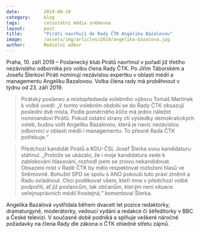 ```yaml
---
date:         2019-09-10
category:     blog
tags:         celostátní média sněmovna
layout:       post
title:        "Piráti navrhují do Rady ČTK Angeliku Bazalovou"
image:        /assets/img/articles/2019/angelika-bazalova.jpg
author:       Mediální odbor
---
```



Praha, 10. září 2019 – Poslanecký klub Pirátů navrhnul v pořadí již třetího nezávislého odborníka pro volbu člena Rady ČTK. Po Jiřím Táborském a Josefu Šlerkovi Piráti nominují nezávislou expertku v oblasti médií a managementu Angeliku Bazalovou. Volba člena rady má proběhnout v týdnu od 23. září 2019.

> Pirátský poslanec a místopředseda volebního výboru Tomáš Martínek k volbě uvedl: „V tomto volebním období se do Rady ČTK obsazují poslední dvě místa. Podle poměrného klíče má jedno náležet nominandovi Pirátů. Pokud ostatní strany ctí výsledky demokratických voleb, budou volit Angeliku Bazalovou, která je navíc nezávislou odbornicí v oblasti médií i managementu. To přesně Rada ČTK potřebuje.“

> Předchozí kandidát Pirátů a KDU-ČSL Josef Šlerka svou kandidaturu stáhnul. „Protože se ukázalo, že i moje kandidatura vede k zablokování hlasování, rozhodl jsem se znovu nekandidovat. Obsazení míst v Radě ČTK by mělo respektovat rozložení hlasů ve Sněmovně. Bohužel SPD se spolu s ANO pokouší tuto praxi změnit a Radu ovládnout. Chci poděkovat všem, kteří mne v předchozí volbě podpořili, ať již poslancům, tak občanům, kterým není situace veřejnoprávních médií lhostejná,“ komentoval Šlerka.

Angelika Bazalová vystřídala během dvaceti let pozice redaktorky, dramaturgyně, moderátorky, vedoucí vydání a redakce či šéfeditorky v BBC a České televizi. V současné době podniká a splňuje veškeré náročné požadavky na člena Rady dle zákona o ČTK ohledně střetu zájmů. 

